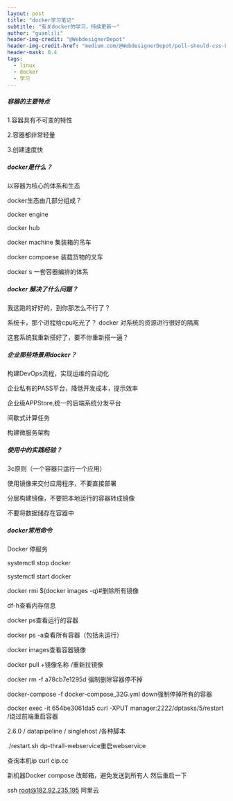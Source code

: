 ```yaml
---
layout: post
title: "docker学习笔记"
subtitle: "有关docker的学习，持续更新～"
author: "guanlili"
header-img-credit: "@WebdesignerDepot"
header-img-credit-href: "medium.com/@WebdesignerDepot/poll-should-css-become-more-like-a-programming-language-c74eb26a4270"
header-mask: 0.4
tags:
  - linux
  - docker
  - 学习
---
```

##### 容器的主要特点

1.容器具有不可变的特性  

2.容器都非常轻量

3.创建速度快

##### docker是什么？

以容器为核心的体系和生态

docker生态由几部分组成？

docker engine

docker hub

docker machine 集装箱的吊车

docker compoese 装载货物的叉车

docker s 一套容器编排的体系

##### docker 解决了什么问题？

我这跑的好好的，到你那怎么不行了？

系统卡，那个进程给cpu吃光了？ docker 对系统的资源进行很好的隔离

这套系统我重新搭好了，要不你重新搭一遍？ 

##### 企业那些场景用docker？

构建DevOps流程，实现运维的自动化

企业私有的PASS平台，降低开发成本，提示效率

企业级APPStore,统一的后端系统分发平台

间歇式计算任务

构建微服务架构

##### 使用中的实践经验？

3c原则（一个容器只运行一个应用）

使用镜像来交付应用程序，不要直接部署

分层构建镜像，不要把本地运行的容器转成镜像

不要将数据储存在容器中

##### docker常用命令

Docker 停服务

systemctl stop docker

systemctl start docker

docker rmi $(docker images -q)#删除所有镜像

df-h查看内存信息

docker ps查看运行的容器

docker ps -a查看所有容器（包括未运行）

docker images查看容器镜像

docker pull +镜像名称 /重新拉镜像

docker rm -f a78cb7e1295d 强制删除容器停不掉

docker-compose -f docker-compose_32G.yml down强制停掉所有的容器

docker exec -it 654be3061da5 curl -XPUT manager:2222/dptasks/5/restart /绕过前端重启容器

2.6.0 / datapipeline / singlehost /各种脚本

./restart.sh dp-thrall-webservice重启webservice

查询本机ip curl cip.cc

新机器Docker compose 改邮箱，避免发送到所有人 然后重启一下

ssh root@182.92.235.195 阿里云